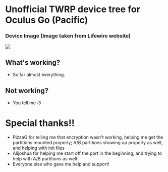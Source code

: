 # Unofficial TWRP device tree for Oculus Go (Pacific)

### Device Image (Image taken from Lifewire website)
<img src="https://www.lifewire.com/thmb/ffYWXkZPwbwzQumv2JsdGgyXAkg=/750x0/filters:no_upscale():max_bytes(150000):strip_icc():format(webp)/_hero_4060322-Oculus-Go-3-25f82cf5b2594668b3633d50d035dd9f.jpg">

## What's working?
* So far almost everything.

## Not working?
* You tell me :3

# Special thanks!!
* PizzaG for telling me that encryption wasn't working, helping me get the partitions mounted properly; A/B partitions showing up properly as well, and helping with init files
* Alijoshua for helping me start off the port in the beginning, and trying to help with A/B partitions as well.
* Everyone else who gave me help and support!
